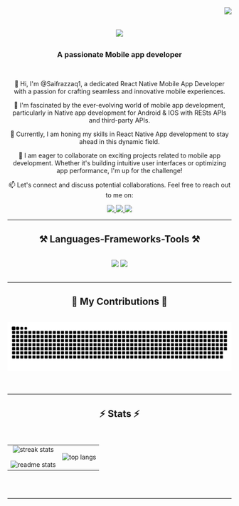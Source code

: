 <img align="right" src="https://visitor-badge.laobi.icu/badge?page_id=Saifrazzaq1.Saifrazzaq1" />

<h1 align="center">
    <img src="https://readme-typing-svg.herokuapp.com/?font=Righteous&size=35&center=true&vCenter=true&width=500&height=70&duration=4000&lines=Hi+There!+👋;+I'm+Mr+Saif!;" />
</h1>

<h3 align="center">A passionate Mobile app developer </h3>

<br/>

<div  align="center">
 
👋 Hi, I'm @Saifrazzaq1, a dedicated React Native Mobile App Developer with a passion for crafting seamless and innovative mobile experiences.

👀 I'm fascinated by the ever-evolving world of mobile app development, particularly in Native app development for Android & IOS with RESts APIs and third-party APIs.

🌱 Currently, I am honing my skills in React Native App development to stay ahead in this dynamic field.

💞️ I am eager to collaborate on exciting projects related to mobile app development. Whether it's building intuitive user interfaces or optimizing app performance, I'm up for the challenge!

📫 Let's connect and discuss potential collaborations. Feel free to reach out to me on:
 </div>
 
<div align="center"> 
  <a href="mailto:saifrazzaq23@gmail.com">
    <img src="https://img.shields.io/badge/Gmail-333333?style=for-the-badge&logo=gmail&logoColor=red" />
  </a>
  <a href=" https://www.linkedin.com/in/saif-razzaq-84b09019a" target="_blank">
    <img src="https://img.shields.io/badge/LinkedIn-0077B5?style=for-the-badge&logo=linkedin&logoColor=white" target="_blank" />
  </a>
  <a href="https://saifrazzaq1.github.io/saifrazzaq" target="_blank">
     <img src="https://img.shields.io/badge/Portfolio-FF5722?style=for-the-badge&logo=todoist&logoColor=white" target="_blank" /> <!-- sqlite, safari, google-chrome are other good icon options -->
  </a>
</div>

 <hr/>
 
<h2 align="center">⚒️ Languages-Frameworks-Tools ⚒️</h2>
<br/>
<div align="center">
    <img src="https://skillicons.dev/icons?i=react,bootstrap,mui,html,css,vscode,github,figma,tailwind,git,r" />
    <img src="https://skillicons.dev/icons?i=nodejs,python,javascript,typescript,express,firebase,mongodb,c,java,nextjs,mysql,flask" /><br>
</div>

<br/>
<hr/>

<div align="center">
  <h2>🐍 My Contributions 🐍</h2>
  <br>
<!--   <img alt="snake eating my contributions" src="https://raw.githubusercontent.com/Saifrazzaq1/Saifrazzaq1/output/github-contribution-grid-snake.svg" /> -->
  <picture>
  <source media="(prefers-color-scheme: dark)" srcset="https://raw.githubusercontent.com/platane/platane/output/github-contribution-grid-snake-dark.svg">
  <source media="(prefers-color-scheme: light)" srcset="https://raw.githubusercontent.com/platane/platane/output/github-contribution-grid-snake.svg">
  <img alt="github contribution grid snake animation" src="https://raw.githubusercontent.com/platane/platane/output/github-contribution-grid-snake.svg">
</picture>
  <br/><br/><br/>
</div>


<hr/>

<h2 align="center">⚡ Stats ⚡</h2>
<br>
<table>
  <tr>
    <!-- Left Column -->
    <td align="center">
      <img width=450 src="https://github-readme-streak-stats-salesp07.vercel.app/?user=Saifrazzaq1&count_private=true&theme=react&border_radius=10" alt="streak stats"/>
      <br/><br/>
      <img width=450 src="https://github-readme-stats.vercel.app/api?username=Saifrazzaq1&count_private=true&show_icons=true&theme=react&rank_icon=github&border_radius=10" alt="readme stats" />
    </td>
    <!-- Right Column -->
    <td align="center">
      <img width=450 src="https://github-readme-stats.vercel.app/api/top-langs/?username=Saifrazzaq1&hide=HTML&langs_count=8&layout=compact&theme=react&border_radius=10&size_weight=0.5&count_weight=0.5&exclude_repo=github-readme-stats" alt="top langs" />
    </td>
  </tr>
</table>




<br/><br/>

<hr/>

<br/>



<br/>
